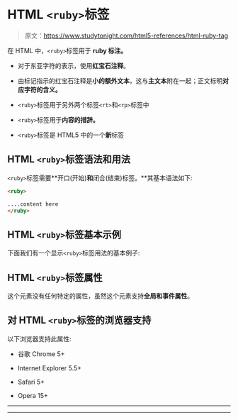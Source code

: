 # HTML `<ruby>`标签

> 原文：<https://www.studytonight.com/html5-references/html-ruby-tag>

在 HTML 中，`<ruby>`标签用于 **ruby 标注。**

*   对于东亚字符的表示，使用**红宝石注释**。

*   由<ruby>标记指示的红宝石注释是**小的额外文本**，这与**主文本**附在一起；正文标明**对应字符的含义。**</ruby>

*   `<ruby>`标签用于另外两个标签`<rt>`和`<rp>`标签中

*   `<ruby>`标签用于**内容的措辞。**

*   `<ruby>`标签是 HTML5 中的一个**新**标签

## HTML `<ruby>`标签语法和用法

`<ruby>`标签需要**开口(开始)**和**闭合(结束)标签。**其基本语法如下:

```html
<ruby> 

....content here
</ruby> 
```

## HTML `<ruby>`标签基本示例

下面我们有一个显示`<ruby>`标签用法的基本例子:

## HTML `<ruby>`标签属性

这个元素没有任何特定的属性，虽然这个元素支持**全局和事件属性**。

## 对 HTML `<ruby>`标签的浏览器支持

以下浏览器支持此属性:

*   谷歌 Chrome 5+

*   Internet Explorer 5.5+

*   Safari 5+

*   Opera 15+

* * *

* * *